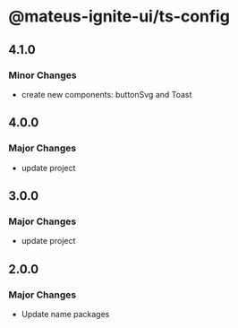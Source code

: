 # @mateus-ignite-ui/ts-config

## 4.1.0

### Minor Changes

- create new components: buttonSvg and Toast

## 4.0.0

### Major Changes

- update project

## 3.0.0

### Major Changes

- update project

## 2.0.0

### Major Changes

- Update name packages
